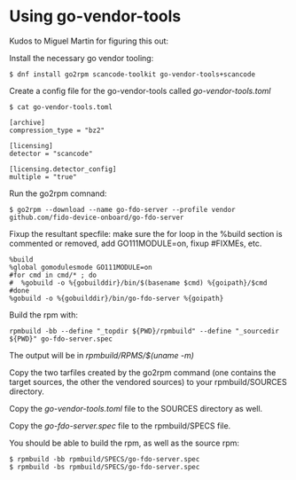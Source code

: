 Using go-vendor-tools
=====================

Kudos to Miguel Martin for figuring this out:

Install the necessary go vendor tooling:

`$ dnf install go2rpm scancode-toolkit go-vendor-tools+scancode`

Create a config file for the go-vendor-tools called _go-vendor-tools.toml_


`$ cat go-vendor-tools.toml`
```
[archive]
compression_type = "bz2"

[licensing]
detector = "scancode"

[licensing.detector_config]
multiple = "true"
```

Run the go2rpm comnand:

`$ go2rpm --download --name go-fdo-server --profile vendor github.com/fido-device-onboard/go-fdo-server`

Fixup the resultant specfile: make sure the for loop in the %build section is commented or removed,
add GO111MODULE=on, fixup #FIXMEs, etc.

```
%build
%global gomodulesmode GO111MODULE=on
#for cmd in cmd/* ; do
#  %gobuild -o %{gobuilddir}/bin/$(basename $cmd) %{goipath}/$cmd
#done
%gobuild -o %{gobuilddir}/bin/go-fdo-server %{goipath}
```

Build the rpm with:

`rpmbuild -bb --define "_topdir ${PWD}/rpmbuild" --define "_sourcedir ${PWD}" go-fdo-server.spec`

The output will be in _rpmbuild/RPMS/$(uname -m)_

Copy the two tarfiles created by the go2rpm command (one contains the
target sources, the other the vendored sources) to your
rpmbuild/SOURCES directory.

Copy the _go-vendor-tools.toml_ file to the SOURCES directory as well.

Copy the _go-fdo-server.spec_ file to the rpmbuild/SPECS file.

You should be able to build the rpm, as well as the source rpm:

```
$ rpmbuild -bb rpmbuild/SPECS/go-fdo-server.spec
$ rpmbuild -bs rpmbuild/SPECS/go-fdo-server.spec
```
